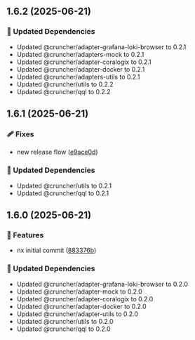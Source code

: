 ## 1.6.2 (2025-06-21)

### 🧱 Updated Dependencies

- Updated @cruncher/adapter-grafana-loki-browser to 0.2.1
- Updated @cruncher/adapters-mock to 0.2.1
- Updated @cruncher/adapter-coralogix to 0.2.1
- Updated @cruncher/adapter-docker to 0.2.1
- Updated @cruncher/adapters-utils to 0.2.1
- Updated @cruncher/utils to 0.2.2
- Updated @cruncher/qql to 0.2.2

## 1.6.1 (2025-06-21)

### 🩹 Fixes

- new release flow ([e9ace0d](https://github.com/IamShobe/cruncher/commit/e9ace0d))

### 🧱 Updated Dependencies

- Updated @cruncher/utils to 0.2.1
- Updated @cruncher/qql to 0.2.1

## 1.6.0 (2025-06-21)

### 🚀 Features

- nx initial commit ([883376b](https://github.com/IamShobe/cruncher/commit/883376b))

### 🧱 Updated Dependencies

- Updated @cruncher/adapter-grafana-loki-browser to 0.2.0
- Updated @cruncher/adapter-mock to 0.2.0
- Updated @cruncher/adapter-coralogix to 0.2.0
- Updated @cruncher/adapter-docker to 0.2.0
- Updated @cruncher/adapter-utils to 0.2.0
- Updated @cruncher/utils to 0.2.0
- Updated @cruncher/qql to 0.2.0